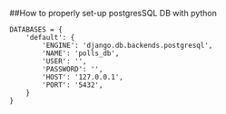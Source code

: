 ##How to properly set-up postgresSQL DB with python
```
DATABASES = {
    'default': {
        'ENGINE': 'django.db.backends.postgresql',
        'NAME': 'polls_db',
        'USER': '',
        'PASSWORD': '',
        'HOST': '127.0.0.1',
        'PORT': '5432',
    }
}
```